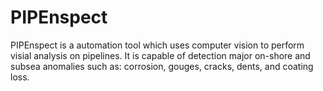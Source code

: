 # PIPEnspect
PIPEnspect is a automation tool which uses computer vision to perform visial analysis on pipelines. It is capable of detection major on-shore and subsea anomalies such as: corrosion, gouges, cracks, dents, and coating loss.
